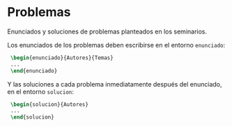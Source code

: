 Problemas
=========

Enunciados y soluciones de problemas planteados en los seminarios.

Los enunciados de los problemas deben escribirse en el entorno `enunciado`:
```latex
 \begin{enunciado}{Autores}{Temas}
 ...  
 \end{enunciado}  
```

Y las soluciones a cada problema inmediatamente después del enunciado, en el entorno `solucion`:
```latex
 \begin{solucion}{Autores}
 ...  
 \end{solucion}  
```

